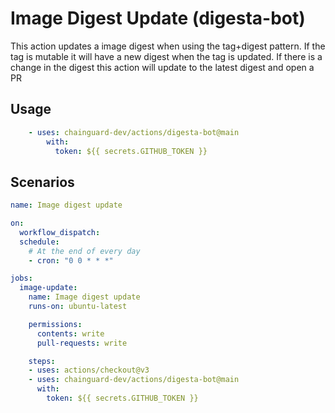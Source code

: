 # Image Digest Update (digesta-bot)

This action updates a image digest when using the tag+digest pattern.
If the tag is mutable it will have a new digest when the tag is updated.
If there is a change in the digest this action will update to the latest digest
and open a PR

## Usage

```yaml
    - uses: chainguard-dev/actions/digesta-bot@main
        with:
          token: ${{ secrets.GITHUB_TOKEN }}
```

## Scenarios

```yaml
name: Image digest update

on:
  workflow_dispatch:
  schedule:
    # At the end of every day
    - cron: "0 0 * * *"

jobs:
  image-update:
    name: Image digest update
    runs-on: ubuntu-latest

    permissions:
      contents: write
      pull-requests: write

    steps:
    - uses: actions/checkout@v3
    - uses: chainguard-dev/actions/digesta-bot@main
      with:
        token: ${{ secrets.GITHUB_TOKEN }}
```
